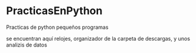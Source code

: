 # PracticasEnPython
Practicas de python pequeños programas 

se encuentran aquí relojes, organizador de la carpeta de descargas, y unos analizis de datos

